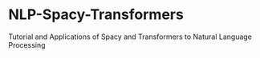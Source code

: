 # NLP-Spacy-Transformers
Tutorial and Applications of Spacy and Transformers to Natural Language Processing
